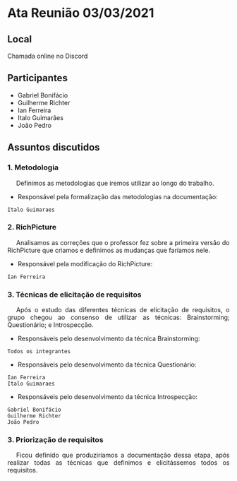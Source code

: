 # Ata Reunião 03/03/2021

## Local
Chamada online no Discord

## Participantes

- Gabriel Bonifácio
- Guilherme Richter
- Ian Ferreira
- Italo Guimarães
- João Pedro

## Assuntos discutidos

### 1. Metodologia
<p style="text-indent: 20px; text-align: justify">
Definimos as metodologias que iremos utilizar ao longo do trabalho.
</p>

- Responsável pela formalização das metodologias na documentação:

```
Italo Guimaraes
```

### 2. RichPicture
<p style="text-indent: 20px; text-align: justify">
Analisamos as correções que o professor fez sobre a primeira versão do RichPicture que criamos e definimos as mudanças que faríamos nele.
</p>

- Responsável pela modificação do RichPicture:

```
Ian Ferreira
```

### 3. Técnicas de elicitação de requisitos
<p style="text-indent: 20px; text-align: justify">
Após o estudo das diferentes técnicas de elicitação de requisitos, o grupo chegou ao consenso de utilizar as técnicas: Brainstorming; Questionário; e Introspecção.
</p>
    
- Responsáveis pelo desenvolvimento da técnica Brainstorming:

```
Todos os integrantes
```

- Responsáveis pelo desenvolvimento da técnica Questionário:

```
Ian Ferreira
Italo Guimaraes
```

- Responsáveis pelo desenvolvimento da técnica Introspecção:

```
Gabriel Bonifácio
Guilherme Richter
João Pedro
```

### 3. Priorização de requisitos
<p style="text-indent: 20px; text-align: justify">
Ficou definido que produziríamos a documentação dessa etapa, após realizar todas as técnicas que definimos e elicitássemos todos os requisitos.
</p>
